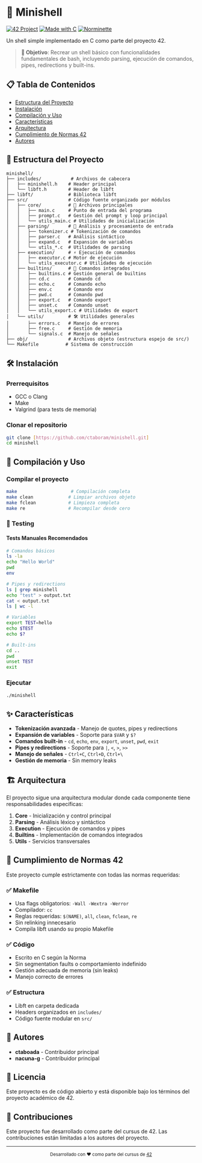 # 🐚 Minishell

[![42 Project](https://img.shields.io/badge/42-Project-blue?style=flat-square)](https://42.fr)
[![Made with C](https://img.shields.io/badge/Made%20with-C-blue?style=flat-square&logo=c)](https://en.wikipedia.org/wiki/C_(programming_language))
[![Norminette](https://img.shields.io/badge/Norminette-passing-green?style=flat-square)](https://github.com/42School/norminette)

Un shell simple implementado en C como parte del proyecto 42.

> **🎯 Objetivo**: Recrear un shell básico con funcionalidades fundamentales de bash, incluyendo parsing, ejecución de comandos, pipes, redirections y built-ins.

## 📋 Tabla de Contenidos

- [Estructura del Proyecto](#-estructura-del-proyecto)
- [Instalación](#-instalación)
- [Compilación y Uso](#-compilación-y-uso)
- [Características](#-características)
- [Arquitectura](#-arquitectura)
- [Cumplimiento de Normas 42](#-cumplimiento-de-normas-42)
- [Autores](#-autores)

## 📁 Estructura del Proyecto

```
minishell/
├── includes/           # Archivos de cabecera
│   ├── minishell.h    # Header principal
│   └── libft.h        # Header de libft
├── libft/             # Biblioteca libft
├── src/               # Código fuente organizado por módulos
│   ├── core/          # 🎯 Archivos principales
│   │   ├── main.c     # Punto de entrada del programa
│   │   ├── prompt.c   # Gestión del prompt y loop principal
│   │   └── utils_main.c # Utilidades de inicialización
│   ├── parsing/       # 📝 Análisis y procesamiento de entrada
│   │   ├── tokenizer.c # Tokenización de comandos
│   │   ├── parser.c   # Análisis sintáctico
│   │   ├── expand.c   # Expansión de variables
│   │   └── utils_*.c  # Utilidades de parsing
│   ├── execution/     # ⚡ Ejecución de comandos
│   │   ├── executor.c # Motor de ejecución
│   │   └── utils_executor.c # Utilidades de ejecución
│   ├── builtins/      # 🔧 Comandos integrados
│   │   ├── builtins.c # Gestión general de builtins
│   │   ├── cd.c       # Comando cd
│   │   ├── echo.c     # Comando echo
│   │   ├── env.c      # Comando env
│   │   ├── pwd.c      # Comando pwd
│   │   ├── export.c   # Comando export
│   │   ├── unset.c    # Comando unset
│   │   └── utils_export.c # Utilidades de export
│   └── utils/         # 🛠️ Utilidades generales
│       ├── errors.c   # Manejo de errores
│       ├── free.c     # Gestión de memoria
│       └── signals.c  # Manejo de señales
├── obj/               # Archivos objeto (estructura espejo de src/)
└── Makefile          # Sistema de construcción
```

## 🛠️ Instalación

### Prerrequisitos
- GCC o Clang
- Make
- Valgrind (para tests de memoria)

### Clonar el repositorio
```bash
git clone [https://github.com/ctaboram/minishell.git]
cd minishell
```

## 🚀 Compilación y Uso

### Compilar el proyecto
```bash
make                    # Compilación completa
make clean             # Limpiar archivos objeto
make fclean            # Limpieza completa
make re                # Recompilar desde cero
```

### 🧪 Testing

#### Tests Manuales Recomendados
```bash
# Comandos básicos
ls -la
echo "Hello World"
pwd
env

# Pipes y redirections
ls | grep minishell
echo "test" > output.txt
cat < output.txt
ls | wc -l

# Variables
export TEST=hello
echo $TEST
echo $?

# Built-ins
cd ..
pwd
unset TEST
exit
```

### Ejecutar
```bash
./minishell
```

## ✨ Características

- **Tokenización avanzada** - Manejo de quotes, pipes y redirections
- **Expansión de variables** - Soporte para `$VAR` y `$?`
- **Comandos built-in** - `cd`, `echo`, `env`, `export`, `unset`, `pwd`, `exit`
- **Pipes y redirections** - Soporte para `|`, `<`, `>`, `>>`
- **Manejo de señales** - `Ctrl+C`, `Ctrl+D`, `Ctrl+\`
- **Gestión de memoria** - Sin memory leaks

## 🏗️ Arquitectura

El proyecto sigue una arquitectura modular donde cada componente tiene responsabilidades específicas:

1. **Core** - Inicialización y control principal
2. **Parsing** - Análisis léxico y sintáctico
3. **Execution** - Ejecución de comandos y pipes
4. **Builtins** - Implementación de comandos integrados
5. **Utils** - Servicios transversales

## 📜 Cumplimiento de Normas 42

Este proyecto cumple estrictamente con todas las normas requeridas:

### ✅ **Makefile**
- Usa flags obligatorios: `-Wall -Wextra -Werror`
- Compilador: `cc`
- Reglas requeridas: `$(NAME)`, `all`, `clean`, `fclean`, `re`
- Sin relinking innecesario
- Compila libft usando su propio Makefile

### ✅ **Código**
- Escrito en C según la Norma
- Sin segmentation faults o comportamiento indefinido
- Gestión adecuada de memoria (sin leaks)
- Manejo correcto de errores

### ✅ **Estructura**
- Libft en carpeta dedicada
- Headers organizados en `includes/`
- Código fuente modular en `src/`

## 👥 Autores

- **ctaboada** - Contribuidor principal
- **nacuna-g** - Contribuidor principal

## 📝 Licencia

Este proyecto es de código abierto y está disponible bajo los términos del proyecto académico de 42.

## 🤝 Contribuciones

Este proyecto fue desarrollado como parte del cursus de 42. Las contribuciones están limitadas a los autores del proyecto.

---

<div align="center">
  <sub>Desarrollado con ❤️ como parte del cursus de <a href="https://42.fr">42</a></sub>
</div>
